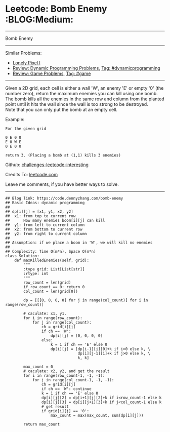 # Leetcode: Bomb Enemy     :BLOG:Medium:


---

Bomb Enemy  

---

Similar Problems:  
-   [Lonely Pixel I](https://code.dennyzhang.com/lonely-pixel-i)
-   [Review: Dynamic Programming Problems](https://code.dennyzhang.com/review-dynamicprogramming), [Tag: #dynamicprogramming](https://code.dennyzhang.com/tag/dynamicprogramming)
-   [Review: Game Problems](https://code.dennyzhang.com/review-game), [Tag: #game](https://code.dennyzhang.com/tag/game)

---

Given a 2D grid, each cell is either a wall 'W', an enemy 'E' or empty '0' (the number zero), return the maximum enemies you can kill using one bomb.  
The bomb kills all the enemies in the same row and column from the planted point until it hits the wall since the wall is too strong to be destroyed.  
Note that you can only put the bomb at an empty cell.  

Example:  

    For the given grid
    
    0 E 0 0
    E 0 W E
    0 E 0 0
    
    return 3. (Placing a bomb at (1,1) kills 3 enemies)

Github: [challenges-leetcode-interesting](https://github.com/DennyZhang/challenges-leetcode-interesting/tree/master/bomb-enemy)  

Credits To: [leetcode.com](https://leetcode.com/problems/bomb-enemy/description/)  

Leave me comments, if you have better ways to solve.  

---

    ## Blog link: https://code.dennyzhang.com/bomb-enemy
    ## Basic Ideas: dynamic programming
    ##
    ## dp[i][j] = [x1, y1, x2, y2]
    ##  x1: from top to current row
    ##      How many enemies boom[i][j] can kill
    ##  y1: from left to current column
    ##  x2: from bottom to current row
    ##  y2: from right to current column
    ##
    ## Assumption: if we place a boom in 'W', we will kill no enemies
    ##
    ## Complexity: Time O(m*n), Space O(m*n)
    class Solution:
        def maxKilledEnemies(self, grid):
            """
            :type grid: List[List[str]]
            :rtype: int
            """
            row_count = len(grid)
            if row_count == 0: return 0
            col_count = len(grid[0])
    
            dp = [[[0, 0, 0, 0] for j in range(col_count)] for i in range(row_count)]
    
            # caculate: x1, y1. 
            for i in range(row_count):
                for j in range(col_count):
                    ch = grid[i][j]
                    if ch == 'W':
                        dp[i][j] = [0, 0, 0, 0]
                    else:
                        k = 1 if ch == 'E' else 0
                        dp[i][j] = [dp[i-1][j][0]+k if i>0 else k, \
                                    dp[i][j-1][1]+k if j>0 else k, \
                                    k, k]
    
            max_count = 0
            # caculate: x2, y2, and get the result
            for i in range(row_count-1, -1, -1):
                for j in range(col_count-1, -1, -1):
                    ch = grid[i][j]
                    if ch == 'W': continue
                    k = 1 if ch == 'E' else 0
                    dp[i][j][2] = dp[i+1][j][2]+k if i<row_count-1 else k
                    dp[i][j][3] = dp[i][j+1][3]+k if j<col_count-1 else k
                    # get result
                    if grid[i][j] == '0':
                        max_count = max(max_count, sum(dp[i][j]))
    
            return max_count